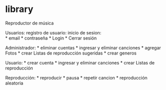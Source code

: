 # library

Reproductor de música

Usuarios: registro de usuario: inicio de sesion:  
                                            * email 
                                            * contraseña
                                            * Login
                                            * Cerrar sesión

Administrador:
                                           * eliminar cuentas
                                           * ingresar y eliminar canciones
                                           * agregar Fotos
                                           * crear Listas de reproducción sugeridas
                                           * crear generos

Usuario:
                                           * crear cuenta
                                           * ingresar y eliminar canciones
                                           * crear Listas de reproducción

Reproducción:
                                           * reproducir
                                           * pausa
                                           * repetir cancion
                                           * reproducción aleatoria
